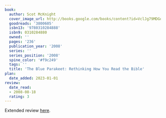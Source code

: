 ```yaml
---
book:
  author: Scot McKnight
  cover_image_url: http://books.google.com/books/content?id=VclJg79MDGoC&printsec=frontcover&img=1&zoom=1&edge=curl&source=gbs_api
  goodreads: '3800605'
  isbn13: '9780310284888'
  isbn9: 0310284880
  owned: ''
  pages: '236'
  publication_year: '2008'
  series: ''
  series_position: '2008'
  spine_color: '#f9c249'
  tags: ''
  title: 'The Blue Parakeet: Rethinking How You Read the Bible'
plan:
  date_added: 2023-01-01
review:
  date_read:
  - 2008-08-18
  rating: 3
---
```

Extended review [here](https://www.chrishubbs.com/2008/09/22/scot-mcknights-the-blue-parakeet-a-review/).
